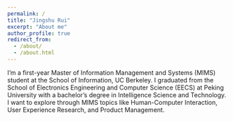 ```yaml
---
permalink: /
title: "Jingshu Rui"
excerpt: "About me"
author_profile: true
redirect_from: 
  - /about/
  - /about.html
---
```



I’m a first-year Master of Information Management and Systems (MIMS) student at the School of Information, UC Berkeley. I graduated from the School of Electronics Engineering and Computer Science (EECS) at Peking University with a bachelor’s degree in Intelligence Science and Technology. I want to explore through MIMS topics like Human-Computer Interaction, User Experience Research, and Product Management.
